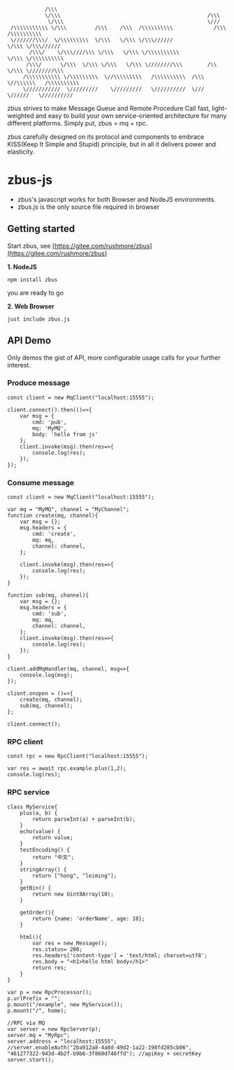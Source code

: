                 /\\\                                                                         
                \/\\\                                               /\\\                     
                 \/\\\                                              \///                     
     /\\\\\\\\\\\ \/\\\         /\\\    /\\\  /\\\\\\\\\\             /\\\  /\\\\\\\\\\      
     \///////\\\/  \/\\\\\\\\\  \/\\\   \/\\\ \/\\\//////             \/\\\ \/\\\//////      
           /\\\/    \/\\\////\\\ \/\\\   \/\\\ \/\\\\\\\\\\            \/\\\ \/\\\\\\\\\\    
          /\\\/      \/\\\  \/\\\ \/\\\   \/\\\ \////////\\\        /\\ \/\\\ \////////\\\   
         /\\\\\\\\\\\ \/\\\\\\\\\  \//\\\\\\\\\   /\\\\\\\\\\  /\\\ \//\\\\\\   /\\\\\\\\\\  
         \///////////  \/////////    \/////////   \//////////  \///   \//////   \//////////  


zbus strives to make Message Queue and Remote Procedure Call fast, light-weighted and easy to build your own service-oriented architecture for many different platforms. Simply put, zbus = mq + rpc.

zbus carefully designed on its protocol and components to embrace KISS(Keep It Simple and Stupid) principle, but in all it delivers power and elasticity. 


# zbus-js

- zbus's javascript works for both Browser and NodeJS environments.
- zbus.js is the only source file required in browser

## Getting started

Start zbus, see [https://gitee.com/rushmore/zbus](https://gitee.com/rushmore/zbus) 

**1. NodeJS**

    npm install zbus

you are ready to go 

**2. Web Browser**

    just include zbus.js


## API Demo

Only demos the gist of API, more configurable usage calls for your further interest.

### Produce message

    const client = new MqClient("localhost:15555");     

    client.connect().then(()=>{
        var msg = {
            cmd: 'pub',
            mq: 'MyMQ',
            body: 'hello from js'
        };
        client.invoke(msg).then(res=>{
            console.log(res);
        });
    });  
    



### Consume message

    const client = new MqClient("localhost:15555");  

    var mq = "MyMQ", channel = "MyChannel"; 
    function create(mq, channel){ 
        var msg = {};
        msg.headers = {
            cmd: 'create',
            mq: mq,
            channel: channel, 
        }; 

        client.invoke(msg).then(res=>{
            console.log(res);
        }); 
    }

    function sub(mq, channel){
        var msg = {};
        msg.headers = {
            cmd: 'sub',
            mq: mq,
            channel: channel, 
        }; 
        client.invoke(msg).then(res=>{ 
            console.log(res); 
        }); 
    }  
    
    client.addMqHandler(mq, channel, msg=>{ 
        console.log(msg); 
    });

    client.onopen = ()=>{
        create(mq, channel);
        sub(mq, channel);
    };

    client.connect();


### RPC client

    const rpc = new RpcClient("localhost:15555");     

	var res = await rpc.example.plus(1,2);
	console.log(res); 


### RPC service

    class MyService{
        plus(a, b) {
            return parseInt(a) + parseInt(b);
        } 
        echo(value) {
            return value;
        }  
        testEncoding() {
            return "中文";
        } 
        stringArray() {
            return ["hong", "leiming"];
        } 
        getBin() {
            return new Uint8Array(10);
        }  

        getOrder(){
            return {name: 'orderName', age: 18};
        } 

        html(){
            var res = new Message();
            res.status= 200;
            res.headers['content-type'] = 'text/html; charset=utf8';
            res.body = "<h1>hello html body</h1>"
            return res;
        } 
    }       

    var p = new RpcProcessor();
    p.urlPrefix = "";
    p.mount("/example", new MyService());
    p.mount("/", home);

    //RPC via MQ
    var server = new RpcServer(p);
    server.mq = "MyRpc";
    server.address = "localhost:15555"; 
    //server.enableAuth("2ba912a8-4a8d-49d2-1a22-198fd285cb06", "461277322-943d-4b2f-b9b6-3f860d746ffd"); //apiKey + secretKey 
    server.start();